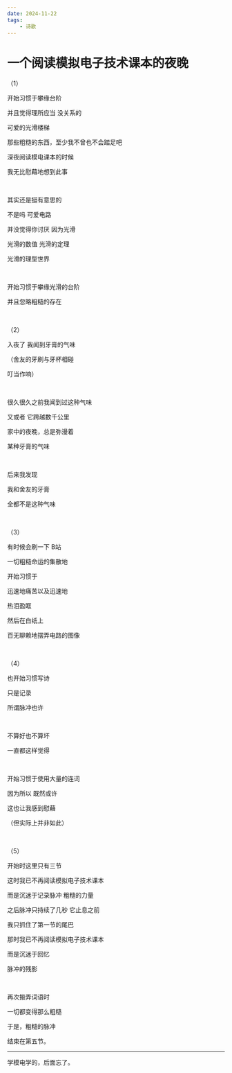 ```yaml
---
date: 2024-11-22
tags:
	- 诗歌
---
```


# 一个阅读模拟电子技术课本的夜晚

（1）

开始习惯于攀缘台阶

并且觉得理所应当 没关系的

可爱的光滑楼梯

那些粗糙的东西，至少我不曾也不会踏足吧

深夜阅读模电课本的时候

我无比慰藉地想到此事

<br/>

其实还是挺有意思的

不是吗 可爱电路

并没觉得你讨厌 因为光滑

光滑的数值 光滑的定理

光滑的理型世界

<br/>

开始习惯于攀缘光滑的台阶

并且忽略粗糙的存在

<br/>

（2）

入夜了 我闻到牙膏的气味

（舍友的牙刷与牙杯相碰

叮当作响）

<br/>

很久很久之前我闻到过这种气味

又或者 它跨越数千公里

家中的夜晚，总是弥漫着

某种牙膏的气味

<br/>

后来我发现

我和舍友的牙膏

全都不是这种气味

<br/>

（3）

有时候会刷一下 B站

一切粗糙命运的集散地

开始习惯于

迅速地痛苦以及迅速地

热泪盈眶

然后在白纸上

百无聊赖地摆弄电路的图像

<br/>

（4）

也开始习惯写诗

只是记录

所谓脉冲也许

<br/>

不算好也不算坏

一直都这样觉得

<br/>

开始习惯于使用大量的连词

因为所以 既然或许

这也让我感到慰藉

（但实际上并非如此）

<br/>

（5）

开始时这里只有三节

这时我已不再阅读模拟电子技术课本

而是沉迷于记录脉冲 粗糙的力量

之后脉冲只持续了几秒 它止息之前

我只抓住了第一节的尾巴

那时我已不再阅读模拟电子技术课本

而是沉迷于回忆

脉冲的残影

<br/>

再次搬弄词语时

一切都变得那么粗糙

于是，粗糙的脉冲

结束在第五节。

---

学模电学的，后面忘了。